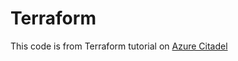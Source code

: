 # Terraform
This code is from Terraform tutorial on [Azure Citadel](https://azurecitadel.com/automation/terraform/#labs)

